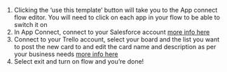 1. Clicking the ‘use this template’ button will take you to the App connect flow editor. You will need to click on each app in your flow to be able to switch it on
1. In App Connect, connect to your Salesforce account [more info here](https://developer.ibm.com/integration/docs/app-connect/how-to-guides-for-apps/use-ibm-app-connect-salesforce/)
1. Connect to your Trello account, select your board and the list you want to post the new card to and edit the card name and description as per your business needs [more info here](https://developer.ibm.com/integration/docs/app-connect/how-to-guides-for-apps/use-ibm-app-connect-trello/)
1. Select exit and turn on flow and you’re done!
